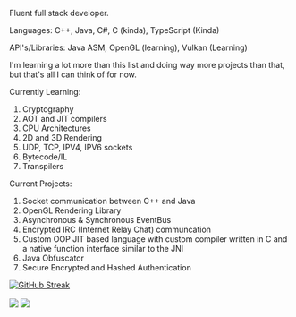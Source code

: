 Fluent full stack developer.

Languages: C++, Java, C#, C (kinda), TypeScript (Kinda)

API's/Libraries: Java ASM, OpenGL (learning), Vulkan (Learning)

I'm learning a lot more than this list and doing way more projects than that, but that's all I can think of for now.

Currently Learning:
1. Cryptography
2. AOT and JIT compilers
3. CPU Architectures
4. 2D and 3D Rendering
5. UDP, TCP, IPV4, IPV6 sockets
6. Bytecode/IL
7. Transpilers

Current Projects:
1. Socket communication between C++ and Java
2. OpenGL Rendering Library
3. Asynchronous & Synchronous EventBus
4. Encrypted IRC (Internet Relay Chat) communcation
5. Custom OOP JIT based language with custom compiler written in C and a native function interface similar to the JNI
6. Java Obfuscator
7. Secure Encrypted and Hashed Authentication 

[![GitHub Streak](https://streak-stats.demolab.com/?user=L33TC0D3H4CK3R)](https://git.io/streak-stats)

<img align="center" src="https://github-readme-stats.vercel.app/api/top-langs/?username=L33TC0D3H4CK3R&count_private=true&theme=bear&langs_count=7"/> 
<img align="center" src="https://github-readme-stats.vercel.app/api?username=L33TC0D3H4CK3R&count_private=true&theme=bear" />  



